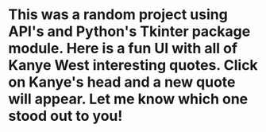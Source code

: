 # This was a random project using API's and Python's Tkinter package module. Here is a fun UI with all of Kanye West interesting quotes. Click on Kanye's head and a new quote will appear. Let me know which one stood out to you!
